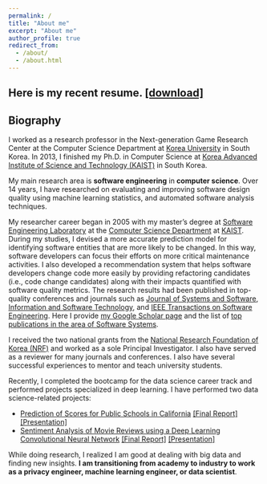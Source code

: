 ```yaml
---
permalink: /
title: "About me"
excerpt: "About me"
author_profile: true
redirect_from:
  - /about/
  - /about.html
---
```

Here is my recent resume. [[download]](/files/resume.pdf)
------
Biography
------

I worked as a research professor in the Next-generation Game Research Center at the Computer Science Department at [Korea University](http://www.korea.ac.kr/mbshome/mbs/en/index.do) in South Korea. In 2013, I finished my Ph.D. in Computer Science at [Korea Advanced Institute of Science and Technology (KAIST)](http://www.kaist.ac.kr/html/en/index.html) in South Korea.

<!-- KAIST was established by the government as the nation's first research-intensive graduate school for science and engineering. -->

<!-- Thomson Reuters named KAIST the [most innovative university in the Asia Pacific region](https://www.reuters.com/article/us-asiapac-reuters-ranking-innovative-un/asia-pacifics-most-innovative-universities-2018-idUSKCN1J02SP) in 2018 and the [sixth most innovative university in the world](https://www.reuters.com/innovative-universities-2017/profile) in 2017. -->

My main research area is **software engineering** in **computer science**.
Over 14 years, I have researched on evaluating and improving software design quality using machine learning statistics, and automated software analysis techniques.  

My researcher career began in 2005 with my master’s degree at [Software Engineering Laboratory](http://se.kaist.ac.kr/) at the [Computer Science Department](https://cs.kaist.ac.kr/) at [KAIST](http://www.kaist.ac.kr/html/en/index.html).
During my studies, I devised a more accurate prediction model for identifying software entities that are more likely to be changed. In this way, software developers can focus their efforts on more critical maintenance activities.
I also developed a recommendation system that helps software developers change code more easily by providing refactoring candidates (i.e.,  code change candidates) along with their impacts quantified with software quality metrics. The research results had been published in top-quality conferences and journals such as [Journal of Systems and Software](https://www.journals.elsevier.com/journal-of-systems-and-software), [Information and Software Technology](https://www.journals.elsevier.com/information-and-software-technology), and [IEEE Transactions on Software Engineering](https://www.computer.org/web/tse). Here I provide [my Google Scholar page](https://scholar.google.com/citations?user=TL5ov0UAAAAJ&hl=en) and the list of [top publications in the area of Software Systems](https://scholar.google.com/citations?view_op=top_venues&hl=en&vq=eng_softwaresystems).

I received the two national grants from the [National Research Foundation of Korea (NRF)](http://www.nrf.re.kr/eng/main) and worked as a sole Principal Investigator. I also have served as a reviewer for many journals and conferences. I also have several successful experiences to mentor and teach university students.

Recently, I completed the bootcamp for the data science career track and performed projects specialized in deep learning.
I have performed two data science-related projects:
* [Prediction of Scores for Public Schools in California](https://github.com/ahrimhan/data-science-project/tree/master/project1)
[[Final Report]](/files/capstone1_final_report.pdf) [[Presentation]](/files/Capstone1_presentation.pdf)
* [Sentiment Analysis of Movie Reviews using a Deep Learning Convolutional Neural Network](https://github.com/ahrimhan/data-science-project/tree/master/project2)
[[Final Report]](/files/capstone2_final_report.pdf) [[Presentation]](/files/capstone2_presentation.pdf)


While doing research, I realized I am good at dealing with big data and finding new insights. **I am transitioning from academy to industry to work as a privacy engineer, machine learning engineer, or data scientist**. 
